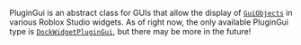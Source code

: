 PluginGui is an abstract class for GUIs that allow the display of
[`GuiObjects`](https://create.roblox.com/docs/reference/engine/classes/GuiObject) in various Roblox Studio widgets. As of right
now, the only available PluginGui type is [`DockWidgetPluginGui`](https://create.roblox.com/docs/reference/engine/classes/DockWidgetPluginGui), but
there may be more in the future!
